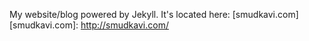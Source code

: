 My website/blog powered by Jekyll.
It's located here: [smudkavi.com]
[smudkavi.com]: http://smudkavi.com/